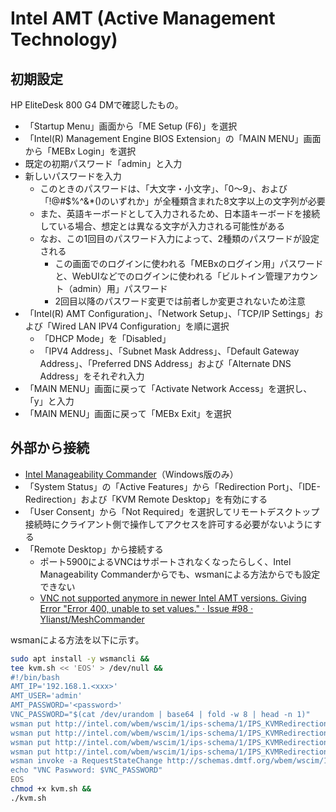# Intel AMT (Active Management Technology)
## 初期設定
HP EliteDesk 800 G4 DMで確認したもの。
- 「Startup Menu」画面から「ME Setup (F6)」を選択
- 「Intel(R) Management Engine BIOS Extension」の「MAIN MENU」画面から「MEBx Login」を選択
- 既定の初期パスワード「admin」と入力
- 新しいパスワードを入力
  - このときのパスワードは、「大文字・小文字」、「0～9」、および「!@#$%^&*()のいずれか」が全種類含まれた8文字以上の文字列が必要
  - また、英語キーボードとして入力されるため、日本語キーボードを接続している場合、想定とは異なる文字が入力される可能性がある
  - なお、この1回目のパスワード入力によって、2種類のパスワードが設定される
    - この画面でのログインに使われる「MEBxのログイン用」パスワードと、WebUIなどでのログインに使われる「ビルトイン管理アカウント（admin）用」パスワード
    - 2回目以降のパスワード変更では前者しか変更されないため注意
- 「Intel(R) AMT Configuration」、「Network Setup」、「TCP/IP Settings」および「Wired LAN IPV4 Configuration」を順に選択
  - 「DHCP Mode」を「Disabled」
  - 「IPV4 Address」、「Subnet Mask Address」、「Default Gateway Address」、「Preferred DNS Address」および「Alternate DNS Address」をそれぞれ入力
- 「MAIN MENU」画面に戻って「Activate Network Access」を選択し、「y」と入力
- 「MAIN MENU」画面に戻って「MEBx Exit」を選択

## 外部から接続
- [Intel Manageability Commander](https://www.intel.co.jp/content/www/jp/ja/download/18796/intel-manageability-commander.html)（Windows版のみ）
- 「System Status」の「Active Features」から「Redirection Port」、「IDE-Redirection」および「KVM Remote Desktop」を有効にする
- 「User Consent」から「Not Required」を選択してリモートデスクトップ接続時にクライアント側で操作してアクセスを許可する必要がないようにする
- 「Remote Desktop」から接続する
  - ポート5900によるVNCはサポートされなくなったらしく、Intel Manageability Commanderからでも、wsmanによる方法からでも設定できない
  - [VNC not supported anymore in newer Intel AMT versions. Giving Error "Error 400, unable to set values." · Issue #98 · Ylianst/MeshCommander](https://github.com/Ylianst/MeshCommander/issues/98)

wsmanによる方法を以下に示す。
```bash
sudo apt install -y wsmancli &&
tee kvm.sh << 'EOS' > /dev/null &&
#!/bin/bash
AMT_IP='192.168.1.<xxx>'
AMT_USER='admin'
AMT_PASSWORD='<password>'
VNC_PASSWORD="$(cat /dev/urandom | base64 | fold -w 8 | head -n 1)"
wsman put http://intel.com/wbem/wscim/1/ips-schema/1/IPS_KVMRedirectionSettingData -h "${AMT_IP}" -P 16992 -u "${AMT_USER}" -p "${AMT_PASSWORD}" -k RFBPassword="${VNC_PASSWORD}"
wsman put http://intel.com/wbem/wscim/1/ips-schema/1/IPS_KVMRedirectionSettingData -h "${AMT_IP}" -P 16992 -u "${AMT_USER}" -p "${AMT_PASSWORD}" -k Is5900PortEnabled=true
wsman put http://intel.com/wbem/wscim/1/ips-schema/1/IPS_KVMRedirectionSettingData -h "${AMT_IP}" -P 16992 -u "${AMT_USER}" -p "${AMT_PASSWORD}" -k OptInPolicy=false
wsman put http://intel.com/wbem/wscim/1/ips-schema/1/IPS_KVMRedirectionSettingData -h "${AMT_IP}" -P 16992 -u "${AMT_USER}" -p "${AMT_PASSWORD}" -k SessionTimeout=0
wsman invoke -a RequestStateChange http://schemas.dmtf.org/wbem/wscim/1/cim-schema/2/CIM_KVMRedirectionSAP -h "${AMT_IP}" -P 16992 -u "${AMT_USER}" -p "${AMT_PASSWORD}" -k RequestedState=2
echo "VNC Paswword: $VNC_PASSWORD"
EOS
chmod +x kvm.sh &&
./kvm.sh
```